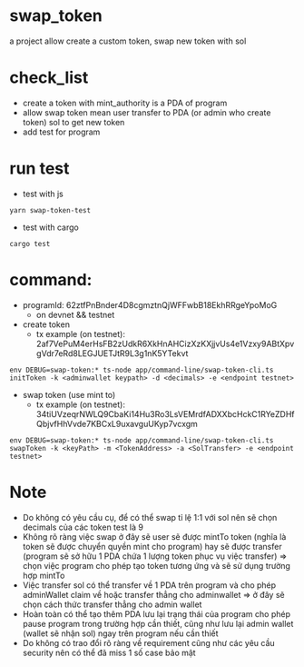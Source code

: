 # swap_token
a project allow create a custom token, swap new token with sol

# check_list
- create a token with mint_authority is a PDA of program
- allow swap token mean user transfer to PDA (or admin who create token) sol to get new token
- add test for program

# run test
- test with js
```
yarn swap-token-test
```

- test with cargo
```angular2html
cargo test
```

# command:
- programId: 62ztfPnBnder4D8cgmztnQjWFFwbB18EkhRRgeYpoMoG 
  - on devnet && testnet
- create token
  - tx example (on testnet): 2af7VePuM4erHsFB2zUdkR6XkHnAHCizXzKXjjvUs4e1Vzxy9ABtXpvgVdr7eRd8LEGJUETJtR9L3g1nK5YTekvt
```angular2html
env DEBUG=swap-token:* ts-node app/command-line/swap-token-cli.ts initToken -k <adminwallet keypath> -d <decimals> -e <endpoint testnet> 
``` 

- swap token (use mint to)
  - tx example (on testnet): 34tiUVzeqrNWLQ9CbaKi14Hu3Ro3LsVEMrdfADXXbcHckC1RYeZDHfQbjvfHhVvde7KBCxL9uxavguUKyp7vcxgm
```angular2html
env DEBUG=swap-token:* ts-node app/command-line/swap-token-cli.ts swapToken -k <keyPath> -m <TokenAddress> -a <SolTransfer> -e <endpoint testnet>
```

# Note
- Do không có yêu cầu cụ, để có thể swap tỉ lệ 1:1 với sol nên sẽ chọn decimals của các token test là 9
- Không rõ ràng việc swap ở đây sẽ user sẽ được mintTo token (nghĩa là token sẽ được chuyển quyền mint cho program) hay sẽ được transfer (program sẽ sở hữu 1 PDA chứa 1 lượng token phục vụ việc transfer) => chọn việc program cho phép tạo token tương ứng và sẽ sử dụng trường hợp mintTo
- Việc transfer sol có thể transfer về 1 PDA trên program và cho phép adminWallet claim về hoặc transfer thẳng cho adminwallet => ở đây sẽ chọn cách thức transfer thẳng cho admin wallet
- Hoàn toàn có thể tạo thêm PDA lưu lại trạng thái của program cho phép pause program trong trường hợp cần thiết, cũng như lưu lại admin wallet (wallet sẽ nhận sol) ngay trên program nếu cần thiết
- Do không có trao đổi rõ ràng về requirement cũng như các yêu cầu security nên có thể đã miss 1 số case bảo mật